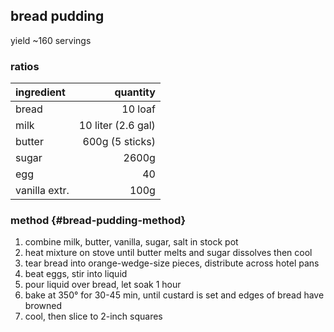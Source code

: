 ## bread pudding
yield ~160 servings

### ratios
| ingredient    |           quantity |
|:--------------|-------------------:|
| bread         |            10 loaf |
| milk          | 10 liter (2.6 gal) |
| butter        |    600g (5 sticks) |
| sugar         |              2600g |
| egg           |                 40 |
| vanilla extr. |               100g |

### method {#bread-pudding-method}
1. combine milk, butter, vanilla, sugar, salt in stock pot
1. heat mixture on stove until butter melts and sugar dissolves then cool
1. tear bread into orange-wedge-size pieces, distribute across hotel pans
1. beat eggs, stir into liquid
1. pour liquid over bread, let soak 1 hour
1. bake at 350° for 30-45 min, until custard is set and edges of bread have browned
1. cool, then slice to 2-inch squares

